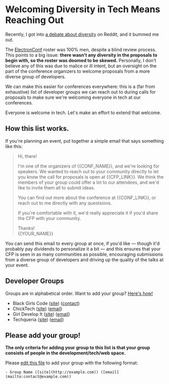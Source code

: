 # Welcoming Diversity in Tech Means Reaching Out

Recently, I got into [a debate about diversity](https://www.reddit.com/r/javascript/comments/6f8u2s/githubs_electronconf_postponed_because_all_the/digz7hb/) on Reddit, and it bummed me out.

The [ElectronConf](http://electronconf.com/) roster was 100% men, despite a blind review process. This points to a big issue: **there wasn't any diversity in the proposals to begin with, so the roster was doomed to be skewed.** Personally, I don't believe any of this was due to malice or ill intent, but an oversight on the part of the conference organizers to welcome proposals from a more diverse group of developers.

We can make this easier for conferences everywhere: this is a (far from exhaustive) list of developer groups we can reach out to during calls for proposals to make sure we're welcoming everyone in tech at our conferences.

Everyone is welcome in tech. Let's make an effort to extend that welcome.

## How this list works.

If you're planning an event, put together a simple email that says something like this:

> Hi, there!
> 
> I'm one of the organizers of {{CONF_NAME}}, and we're looking for speakers. We wanted to reach out to your community directly to let you know the call for proposals is open at {{CFP_LINK}}. We think the members of your group could offer a lot to our attendees, and we'd like to invite them all to submit ideas.
> 
> You can find out more about the conference at {{CONF_LINK}}, or reach out to me directly with any questsions.
>
> If you're comfortable with it, we'd really appreciate it if you'd share the CFP with your community.
>
> Thanks!  
> {{YOUR_NAME}}

You can send this email to every group at once, if you'd like — though it'd probably pay dividends to personalize it a bit — and this ensures that your CFP is seen in as many communities as possible, encouraging submissions from a diverse group of developers and driving up the quality of the talks at your event.

## Developer Groups

Groups are in alphabetical order. Want to add your group? [Here's how!](#please-add-your-group)

- Black Girls Code ([site](http://www.blackgirlscode.com/)) ([contact](http://www.blackgirlscode.com/contact-us.html))
- ChickTech ([site](https://chicktech.org/)) ([email](mailto:info@chicktech.org))
- Girl Develop It ([site](https://www.girldevelopit.com)) ([email](mailto:partnerships@girldevelopit.com))
- Techqueria ([site](https://techqueria.org/)) ([email](mailto:organizers@techqueria.org))

## Please add your group!

**The only criteria for adding your group to this list is that your group consists of people in the development/tech/web space.**

Please [edit this file](https://github.com/jlengstorf/awesome-speaker-diversity/edit/master/README.md) to add your group with the following format:

```
- Group Name ([site](http://example.com)) ([email](mailto:contact@example.com))
```
